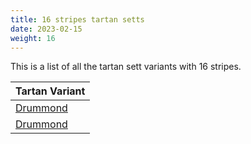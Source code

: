 ```yaml
---
title: 16 stripes tartan setts
date: 2023-02-15
weight: 16
---
```

This is a list of all the tartan sett variants with 16 stripes.

| Tartan Variant |
|---------------|
| [Drummond](/tartans/b/4/r12/b4/r6/g48/r4/g4/r4/b18/r4/ba4/r56/b4/r4/b2/r/12/)||
| [Drummond](/tartans/b/4/r12/b4/r6/g48/r4/g4/r4/b18/r4/ba4/r56/b4/r4/b2/r/12/)||
